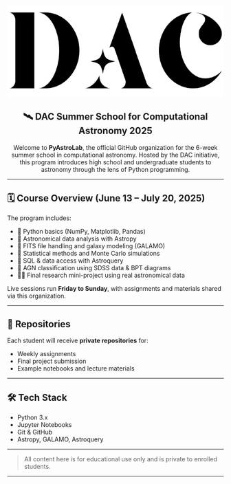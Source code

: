 <p align="center">
  <img src="dac.png" width="1000" alt="dac Logo">
</p>

<h2 align="center">🛰️ DAC Summer School for Computational Astronomy 2025</h2>

<p align="center">
  Welcome to <strong>PyAstroLab</strong>, the official GitHub organization for the 6-week summer school in computational astronomy. Hosted by the DAC initiative, this program introduces high school and undergraduate students to astronomy through the lens of Python programming.
</p>

---

## 🗓️ Course Overview (June 13 – July 20, 2025)

The program includes:
- 🐍 Python basics (NumPy, Matplotlib, Pandas)
- 🌠 Astronomical data analysis with Astropy
- 💾 FITS file handling and galaxy modeling (GALAMO)
- 🧪 Statistical methods and Monte Carlo simulations
- 🔭 SQL & data access with Astroquery
- 🔬 AGN classification using SDSS data & BPT diagrams
- 🧑‍💻 Final research mini-project using real astronomical data

Live sessions run **Friday to Sunday**, with assignments and materials shared via this organization.

---

## 📁 Repositories

Each student will receive **private repositories** for:
- Weekly assignments
- Final project submission
- Example notebooks and lecture materials

---

## 🛠️ Tech Stack
- Python 3.x
- Jupyter Notebooks
- Git & GitHub
- Astropy, GALAMO, Astroquery

---

> All content here is for educational use only and is private to enrolled students.

---
